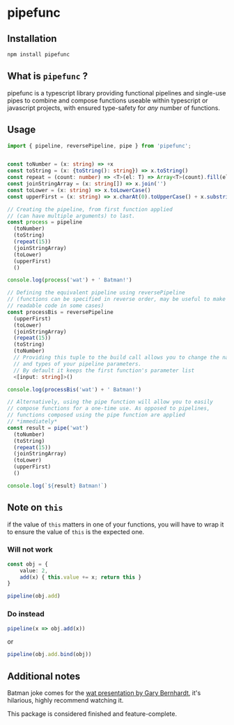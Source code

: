 # pipefunc

## Installation
```sh
npm install pipefunc
```

## What is `pipefunc` ?
pipefunc is a typescript library providing functional pipelines and single-use pipes to combine and compose functions useable within typescript or javascript projects, with ensured
type-safety for *any* number of functions.

## Usage

```ts
import { pipeline, reversePipeline, pipe } from 'pipefunc';


const toNumber = (x: string) => +x
const toString = (x: {toString(): string}) => x.toString()
const repeat = (count: number) => <T>(el: T) => Array<T>(count).fill(el)
const joinStringArray = (x: string[]) => x.join('')
const toLower = (x: string) => x.toLowerCase()
const upperFirst = (x: string) => x.charAt(0).toUpperCase() + x.substring(1)

// Creating the pipeline, from first function applied
// (can have multiple arguments) to last.
const process = pipeline
  (toNumber)
  (toString)
  (repeat(15))
  (joinStringArray)
  (toLower)
  (upperFirst)
  ()

console.log(process('wat') + ' Batman!')

// Defining the equivalent pipeline using reversePipeline
// (functions can be specified in reverse order, may be useful to make more
// readable code in some cases)
const processBis = reversePipeline
  (upperFirst)
  (toLower)
  (joinStringArray)
  (repeat(15))
  (toString)
  (toNumber)
  // Providing this tuple to the build call allows you to change the name
  // and types of your pipeline parameters.
  // By default it keeps the first function's parameter list
  <[input: string]>()

console.log(processBis('wat') + ' Batman!')

// Alternatively, using the pipe function will allow you to easily
// compose functions for a one-time use. As opposed to pipelines,
// functions composed using the pipe function are applied
// *immediately*
const result = pipe('wat')
  (toNumber)
  (toString)
  (repeat(15))
  (joinStringArray)
  (toLower)
  (upperFirst)
  ()

console.log(`${result} Batman!`)
```

## Note on `this`
if the value of `this` matters in one of your functions, you will
have to wrap it to ensure the value of `this` is the expected one.

### Will not work
```ts
const obj = {
    value: 2,
    add(x) { this.value += x; return this }
}

pipeline(obj.add)
```
### Do instead
```ts
pipeline(x => obj.add(x))
```
or
```ts
pipeline(obj.add.bind(obj))
```

## Additional notes
Batman joke comes for the [wat presentation by Gary Bernhardt](https://www.destroyallsoftware.com/talks/wat), it's hilarious, highly recommend watching it.

This package is considered finished and feature-complete.
